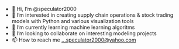 - 👋 Hi, I’m @speculator2000
- 👀 I’m interested in creating supply chain operations & stock trading models with Python and various visualization tools
- 🌱 I’m currently learning machine learning algoritms
- 💞️ I’m looking to collaborate on interesting modeling projects
- 📫 How to reach me ...speculator2000@yahoo.com

<!---
speculator2000/speculator2000 is a ✨ special ✨ repository because its `README.md` (this file) appears on your GitHub profile.
You can click the Preview link to take a look at your changes.
--->
